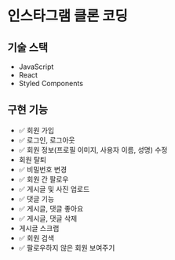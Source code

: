 # 인스타그램 클론 코딩

## 기술 스택

- JavaScript
- React
- Styled Components

## 구현 기능

- ✅ 회원 가입
- ✅ 로그인, 로그아웃
- ✅ 회원 정보(프로필 이미지, 사용자 이름, 성명) 수정
- 회원 탈퇴
- ✅ 비밀번호 변경
- ✅ 회원 간 팔로우
- ✅ 게시글 및 사진 업로드
- ✅ 댓글 기능
- ✅ 게시글, 댓글 좋아요
- ✅ 게시글, 댓글 삭제
- 게시글 스크랩
- ✅ 회원 검색
- ✅ 팔로우하지 않은 회원 보여주기
